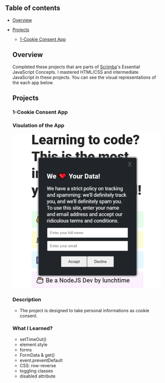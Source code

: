 ## Table of contents

- [Overview](#overview)

- [Projects](#projects)

  - [1-Cookie Consent App](#nft-site)


  ## Overview

  Completed these projects that are parts of [Scrimba](https://scrimba.com/learn/frontend/)'s Essential JavaScript Concepts.  I mastered HTML/CSS and intermediate JavaScript in these projects.
  You can see the visual representations of the each app below.

  ## Projects

  ### 1-Cookie Consent App
  
  ### Visulation of the App


  ![image](./1-cookie-consent-app/cookie-consent.png)
  
  ### Description

  - The project is designed to take personal informations as cookie consent.

 
  ### What I Learned?
  

  - setTimeOut()
  - element.style
  - forms
  - FormData & get()
  - event.preventDefault
  - CSS: row-reverse
  - toggling classes
  - disabled attribute




  
  
